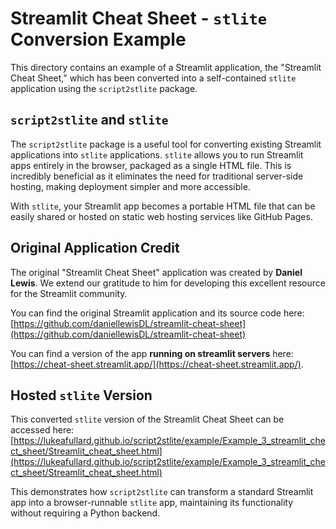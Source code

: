 # Streamlit Cheat Sheet - `stlite` Conversion Example

This directory contains an example of a Streamlit application, the "Streamlit Cheat Sheet," which has been converted into a self-contained `stlite` application using the `script2stlite` package.

## `script2stlite` and `stlite`

The `script2stlite` package is a useful tool for converting existing Streamlit applications into `stlite` applications. `stlite` allows you to run Streamlit apps entirely in the browser, packaged as a single HTML file. This is incredibly beneficial as it eliminates the need for traditional server-side hosting, making deployment simpler and more accessible.

With `stlite`, your Streamlit app becomes a portable HTML file that can be easily shared or hosted on static web hosting services like GitHub Pages.

## Original Application Credit

The original "Streamlit Cheat Sheet" application was created by **Daniel Lewis**. We extend our gratitude to him for developing this excellent resource for the Streamlit community.

You can find the original Streamlit application and its source code here:
[https://github.com/daniellewisDL/streamlit-cheat-sheet](https://github.com/daniellewisDL/streamlit-cheat-sheet)  

You can find a version of the app **running on streamlit servers** here: [https://cheat-sheet.streamlit.app/](https://cheat-sheet.streamlit.app/).

## Hosted `stlite` Version

This converted `stlite` version of the Streamlit Cheat Sheet can be accessed here:
[https://lukeafullard.github.io/script2stlite/example/Example_3_streamlit_chect_sheet/Streamlit_cheat_sheet.html](https://lukeafullard.github.io/script2stlite/example/Example_3_streamlit_chect_sheet/Streamlit_cheat_sheet.html)

This demonstrates how `script2stlite` can transform a standard Streamlit app into a browser-runnable `stlite` app, maintaining its functionality without requiring a Python backend.

